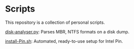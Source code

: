 # Scripts

This repository is a collection of personal scripts.

[disk-analyser.py](https://github.com/hexterisk/scripts/blob/master/disk-analyser.py): Parses MBR, NTFS formats on a disk dump.

[install-Pin.sh](https://github.com/hexterisk/scripts/blob/master/install-Pin.sh): Automated, ready-to-use setup for Intel Pin.
